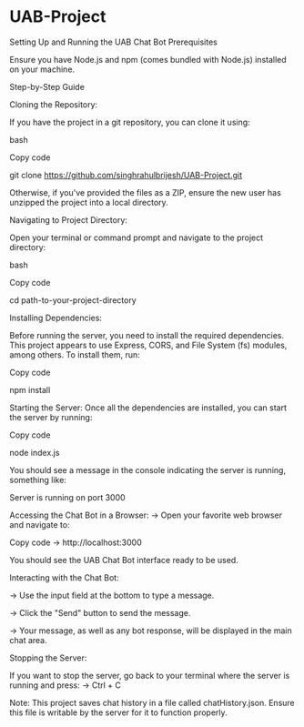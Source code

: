 # UAB-Project

Setting Up and Running the UAB Chat Bot
Prerequisites

Ensure you have Node.js and npm (comes bundled with Node.js) installed on your machine.

Step-by-Step Guide

Cloning the Repository:

If you have the project in a git repository, you can clone it using:

bash

Copy code

git clone https://github.com/singhrahulbrijesh/UAB-Project.git

Otherwise, if you've provided the files as a ZIP, ensure the new user has unzipped the project into a local directory.

Navigating to Project Directory:

Open your terminal or command prompt and navigate to the project directory:

bash

Copy code

cd path-to-your-project-directory

Installing Dependencies:

Before running the server, you need to install the required dependencies. This project appears to use Express, CORS, and File System (fs) modules, among others. To install them, run:

Copy code

npm install

Starting the Server: Once all the dependencies are installed, you can start the server by running:


Copy code

node index.js

You should see a message in the console indicating the server is running, something like: 

Server is running on port 3000

Accessing the Chat Bot in a Browser:
-> Open your favorite web browser and navigate to:

Copy code
-> http://localhost:3000

You should see the UAB Chat Bot interface ready to be used.

Interacting with the Chat Bot:

 -> Use the input field at the bottom to type a message.

 -> Click the "Send" button to send the message.

 -> Your message, as well as any bot response, will be displayed in the main chat area.

Stopping the Server:

If you want to stop the server, go back to your terminal where the server is running and press:
 -> Ctrl + C

Note:
This project saves chat history in a file called chatHistory.json. Ensure this file is writable by the server for it to function properly.
